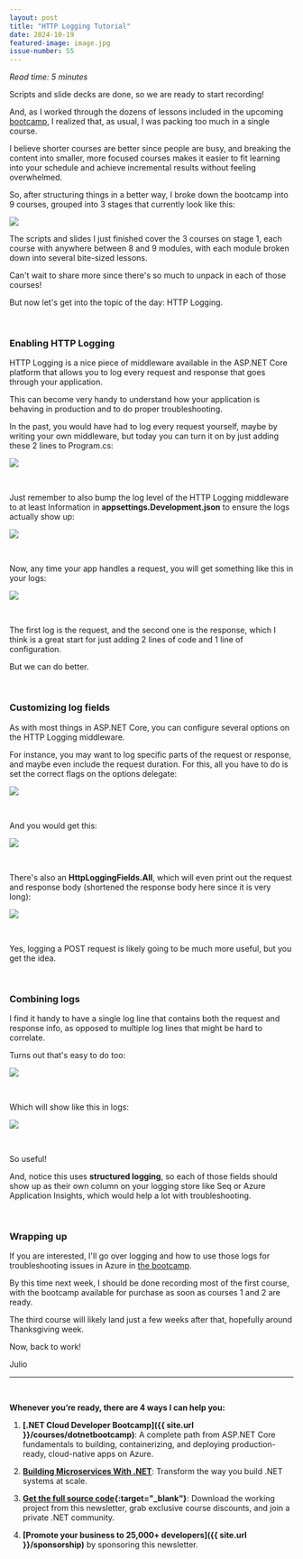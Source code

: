 ```yaml
---
layout: post
title: "HTTP Logging Tutorial"
date: 2024-10-19
featured-image: image.jpg
issue-number: 55
---
```


*Read time: 5 minutes*
​

Scripts and slide decks are done, so we are ready to start recording!

And, as I worked through the dozens of lessons included in the upcoming [bootcamp](https://juliocasal.com/courses/dotnetbootcamp), I realized that, as usual, I was packing too much in a single course.

I believe shorter courses are better since people are busy, and breaking the content into smaller, more focused courses makes it easier to fit learning into your schedule and achieve incremental results without feeling overwhelmed.

So, after structuring things in a better way, I broke down the bootcamp into 9 courses, grouped into 3 stages that currently look like this:


![](/assets/images/2024-10-19/4ghDFAZYvbFtvU3CTR72ZN-np7eqa7hV5SP5XWyQv4W2.jpeg)

The scripts and slides I just finished cover the 3 courses on stage 1, each course with anywhere between 8 and 9 modules, with each module broken down into several bite-sized lessons.

Can't wait to share more since there's so much to unpack in each of those courses!

But now let's get into the topic of the day: HTTP Logging.

​

### **Enabling HTTP Logging**
HTTP Logging is a nice piece of middleware available in the ASP.NET Core platform that allows you to log every request and response that goes through your application.

This can become very handy to understand how your application is behaving in production and to do proper troubleshooting.

In the past, you would have had to log every request yourself, maybe by writing your own middleware, but today you can turn it on by just adding these 2 lines to Program.cs:


![](/assets/images/2024-10-19/4ghDFAZYvbFtvU3CTR72ZN-tkPGa9NGiQBY9BJYj2938K.jpeg)

​

Just remember to also bump the log level of the HTTP Logging middleware to at least Information in **appsettings.Development.json** to ensure the logs actually show up:


![](/assets/images/2024-10-19/4ghDFAZYvbFtvU3CTR72ZN-iHe11s4AHgqhASxquQcBp7.jpeg)

​

Now, any time your app handles a request, you will get something like this in your logs:


![](/assets/images/2024-10-19/4ghDFAZYvbFtvU3CTR72ZN-jthSw3RcSattckcgZRR5oV.jpeg)

​

The first log is the request, and the second one is the response, which I think is a great start for just adding 2 lines of code and 1 line of configuration.

But we can do better.

​

### **Customizing log fields**
As with most things in ASP.NET Core, you can configure several options on the HTTP Logging middleware.

For instance, you may want to log specific parts of the request or response, and maybe even include the request duration. For this, all you have to do is set the correct flags on the options delegate:


![](/assets/images/2024-10-19/4ghDFAZYvbFtvU3CTR72ZN-4WKcueVWp87nLFAALZ67TT.jpeg)

​

And you would get this:


![](/assets/images/2024-10-19/4ghDFAZYvbFtvU3CTR72ZN-4Ca7gG8MKyX55ZMmKTnYcs.jpeg)

​

There's also an **HttpLoggingFields.All**, which will even print out the request and response body (shortened the response body here since it is very long):


![](/assets/images/2024-10-19/4ghDFAZYvbFtvU3CTR72ZN-u5wpm1FQSUYCRxASKQVMJ9.jpeg)

​

Yes, logging a POST request is likely going to be much more useful, but you get the idea.

​

### **Combining logs**
I find it handy to have a single log line that contains both the request and response info, as opposed to multiple log lines that might be hard to correlate.

Turns out that's easy to do too:


![](/assets/images/2024-10-19/4ghDFAZYvbFtvU3CTR72ZN-2dtR6JGMiHyLppqv4WpUHY.jpeg)

​

Which will show like this in logs:


![](/assets/images/2024-10-19/4ghDFAZYvbFtvU3CTR72ZN-dhdubv1KxUMFFroaCQGJwx.jpeg)

​

So useful!

And, notice this uses **structured logging**, so each of those fields should show up as their own column on your logging store like Seq or Azure Application Insights, which would help a lot with troubleshooting.

​

### **Wrapping up**
If you are interested, I'll go over logging and how to use those logs for troubleshooting issues in Azure in [the bootcamp](https://juliocasal.com/courses/dotnetbootcamp).

By this time next week, I should be done recording most of the first course, with the bootcamp available for purchase as soon as courses 1 and 2 are ready.

The third course will likely land just a few weeks after that, hopefully around Thanksgiving week.

Now, back to work!

Julio

---


<br/>


**Whenever you’re ready, there are 4 ways I can help you:**

1. **[.NET Cloud Developer Bootcamp]({{ site.url }}/courses/dotnetbootcamp)**: A complete path from ASP.NET Core fundamentals to building, containerizing, and deploying production-ready, cloud-native apps on Azure.

2. **​[Building Microservices With .NET](https://dotnetmicroservices.com)**: Transform the way you build .NET systems at scale.

3. **​[​Get the full source code](https://www.patreon.com/juliocasal){:target="_blank"}**: Download the working project from this newsletter, grab exclusive course discounts, and join a private .NET community.

4. **[Promote your business to 25,000+ developers]({{ site.url }}/sponsorship)** by sponsoring this newsletter.